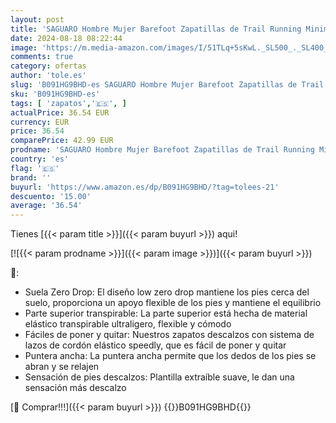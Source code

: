 ```yaml
---
layout: post
title: 'SAGUARO Hombre Mujer Barefoot Zapatillas de Trail Running Minimalistas Zapatillas de Deporte Fitness Zapatos Descalzos para Correr en Montaña Escarpines de Agua  Azul Ártico  39 EU'
date: 2024-08-18 08:22:44
image: 'https://m.media-amazon.com/images/I/51TLq+5sKwL._SL500_._SL400_.jpg'
comments: true
category: ofertas
author: 'tole.es'
slug: 'B091HG9BHD-es SAGUARO Hombre Mujer Barefoot Zapatillas de Trail Running...'
sku: 'B091HG9BHD-es'
tags: [ 'zapatos','🇪🇸', ]
actualPrice: 36.54 EUR
currency: EUR
price: 36.54
comparePrice: 42.99 EUR
prodname: 'SAGUARO Hombre Mujer Barefoot Zapatillas de Trail Running Minimalistas Zapatillas de Deporte Fitness Zapatos Descalzos para Correr en Montaña Escarpines de Agua  Azul Ártico  39 EU'
country: 'es'
flag: '🇪🇸'
brand: ''
buyurl: 'https://www.amazon.es/dp/B091HG9BHD/?tag=tolees-21'
descuento: '15.00'
average: '36.54'
---
```


Tienes [{{< param title >}}]({{< param buyurl >}}) aqui!

[![{{< param prodname >}}]({{< param image >}})]({{< param buyurl >}})

🔎:

- Suela Zero Drop: El diseño low zero drop mantiene los pies cerca del suelo, proporciona un apoyo flexible de los pies y mantiene el equilibrio
- Parte superior transpirable: La parte superior está hecha de material elástico transpirable ultraligero, flexible y cómodo
- Fáciles de poner y quitar: Nuestros zapatos descalzos con sistema de lazos de cordón elástico speedly, que es fácil de poner y quitar
- Puntera ancha: La puntera ancha permite que los dedos de los pies se abran y se relajen
- Sensación de pies descalzos: Plantilla extraíble suave, le dan una sensación más descalzo

[🛒 Comprar!!!]({{< param buyurl >}})
{{<world>}}B091HG9BHD{{</world>}}
